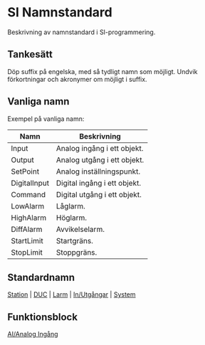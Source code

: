 # SI Namnstandard

Beskrivning av namnstandard i SI-programmering.

## Tankesätt

Döp suffix på engelska, med så tydligt namn som möjligt. Undvik förkortningar och akronymer om möjligt i suffix.

## Vanliga namn

Exempel på vanliga namn:

| Namn | Beskrivning |
| --- | --- |
| Input | Analog ingång i ett objekt. |
| Output | Analog utgång i ett objekt. |
| SetPoint | Analog inställningspunkt. |
| DigitalInput | Digital ingång i ett objekt. |
| Command | Digital utgång i ett objekt. |
| LowAlarm | Låglarm. |
| HighAlarm | Höglarm. |
| DiffAlarm | Avvikelselarm. |
| StartLimit | Startgräns. |
| StopLimit | Stoppgräns. |

## Standardnamn

[Station](Station.md) | [DUC](Duc.md) | [Larm](Larm.md) | [In/Utgångar](In_Utgangar.md) | [System](System.md)

## Funktionsblock

[AI/Analog Ingång](Functionsblock/AI.md)
